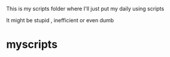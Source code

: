This is my scripts folder where I'll just put my daily using scripts 

It might be stupid , inefficient or even dumb

# myscripts
